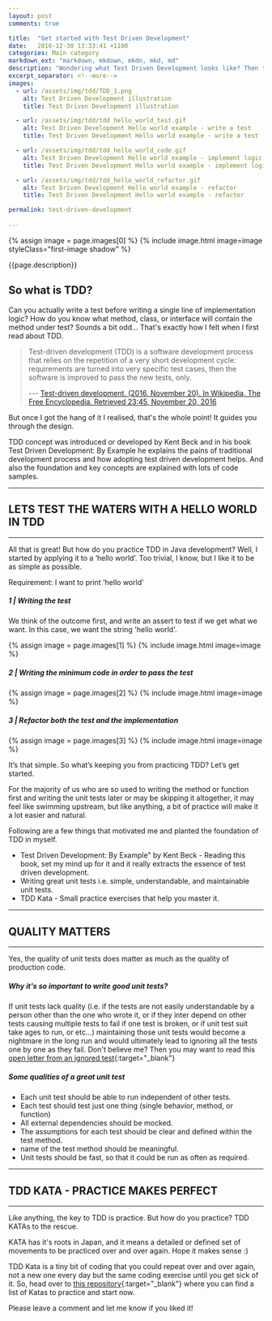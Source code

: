 ```yaml
---
layout: post
comments: true

title:  "Get started with Test Driven Development"
date:   2016-12-30 13:33:41 +1100
categories: Main category
markdown_ext: "markdown, mkdown, mkdn, mkd, md"
description: "Wondering what Test Driven Development looks like? Then this is for you. Why not give TDD a try and see how you like it?"
excerpt_separator: <!--more-->
images: 
  - url: /assets/img/tdd/TDD_1.png
    alt: Test Driven Development illustration
    title: Test Driven Development illustration

  - url: /assets/img/tdd/tdd_hello_world_test.gif
    alt: Test Driven Development Hello world example - write a test
    title: Test Driven Development Hello world example - write a test

  - url: /assets/img/tdd/tdd_hello_world_code.gif
    alt: Test Driven Development Hello world example - implement logic
    title: Test Driven Development Hello world example - implement logic

  - url: /assets/img/tdd/tdd_hello_world_refactor.gif
    alt: Test Driven Development Hello world example - refactor
    title: Test Driven Development Hello world example - refactor

permalink: test-driven-development
 
---
```

<div class="center first-image">

{% assign image = page.images[0] %}
{% include image.html image=image styleClass="first-image shadow" %}


{{page.description}}
</div>

## So what is TDD?

Can you actually write a test before writing a single line of implementation logic? How do you know what method, class, or interface will contain the method under test? Sounds a bit odd...
That's exactly how I felt when I first read about TDD. 


> Test-driven development (TDD) is a software development process that relies on the repetition of a very short development cycle: requirements are turned into very specific test cases, then the software is improved to pass the new tests, only. 
>
>--- [Test-driven development. (2016, November 20). In Wikipedia, The Free Encyclopedia. Retrieved 23:45, November 20, 2016](https://en.wikipedia.org/w/index.php?title=Test-driven_development&oldid=750634597)

But once I got the hang of it I realised, that's the whole point! It guides you through the design.

TDD concept was introduced or developed by Kent Beck and in his book Test Driven Development: By Example he explains the pains of traditional development process and how adopting test driven development helps. And also the foundation and key concepts are explained with lots of code samples.

<hr>

## LETS TEST THE WATERS WITH A HELLO WORLD IN TDD

<hr> 

All that is great! But how do you practice TDD in Java development?
Well, I started by applying it to a ‘hello world’. Too trivial, I know, but I like it to be as simple as possible.

Requirement: I want to print 'hello world'

##### 1 | Writing the test

We think of the outcome first, and write an assert to test if we get what we want. In this case, we want the string 'hello world'.

<div class="code-border gif">
{% assign image = page.images[1] %}
{% include image.html image=image %}
</div>

##### 2 | Writing the minimum code in order to pass the test

<div class="code-border">
{% assign image = page.images[2] %}
{% include image.html image=image %}
</div>

##### 3 | Refactor both the test and the implementation

<div class="code-border">
{% assign image = page.images[3] %}
{% include image.html image=image %}
</div>

It’s that simple. So what’s keeping you from practicing TDD? Let’s get started.

For the majority of us who are so used to writing the method or function first and writing the unit tests later or may be skipping it altogether, it may feel like swimming upstream, but like anything, a bit of practice will make it a lot easier and natural.

Following are a few things that motivated me and planted the foundation of TDD in myself.

- Test Driven Development: By Example" by Kent Beck - Reading this book, set my mind up for it and it really extracts the essence of test driven development.
- Writing great unit tests i.e. simple, understandable, and maintainable unit tests.
- TDD Kata - Small practice exercises that help you master it.


<hr>

## QUALITY MATTERS

<hr> 

Yes, the quality of unit tests does matter as much as the quality of production code.
 
##### Why it's so important to write good unit tests?

If unit tests lack quality (i.e. if the tests are not easily understandable by a person other than the one who wrote it,
or if they inter depend on other tests causing multiple tests to fail if one test is broken,
or if unit test suit take ages to run, or etc...) maintaining those unit tests would become a nightmare in the long run and would ultimately lead to ignoring all the tests one by one as they fail. Don't believe me? Then you may want to read this [open letter from an ignored test](https://dzone.com/articles/open-letter-from-an-ignored-test){:target="_blank"}

##### Some qualities of a great unit test

- Each unit test should be able to run independent of other tests.
- Each test should test just one thing (single behavior, method, or function)
- All external dependencies should be mocked.
- The assumptions for each test should be clear and defined within the test method.
- name of the test method should be meaningful.
- Unit tests should be fast, so that it could be run as often as required.

<hr>

## TDD KATA - PRACTICE MAKES PERFECT

<hr> 


Like anything, the key to TDD is practice. But how do you practice? TDD KATAs to the rescue.

KATA has it's roots in Japan, and it means a detailed or defined set of movements to be practiced over and over again. Hope it makes sense :)

TDD Kata is a tiny bit of coding that you could repeat over and over again, not a new one every day but the same coding exercise until you get sick of it. So, head over to [this repository](https://github.com/mwhelan/Katas){:target="_blank"} where you can find a list of Katas to practice and start now.


Please leave a comment and let me know if you liked it!